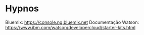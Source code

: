 # Hypnos
Bluemix: https://console.ng.bluemix.net
Documentação Watson: https://www.ibm.com/watson/developercloud/starter-kits.html